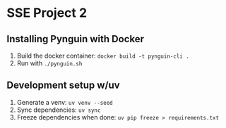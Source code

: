 # SSE Project 2

## Installing Pynguin with Docker

1. Build the docker container: `docker build -t pynguin-cli .`
2. Run with `./pynguin.sh`

## Development setup w/uv

1. Generate a venv: `uv venv --seed`
2. Sync dependencies: `uv sync`
3. Freeze dependencies when done: `uv pip freeze > requirements.txt`
